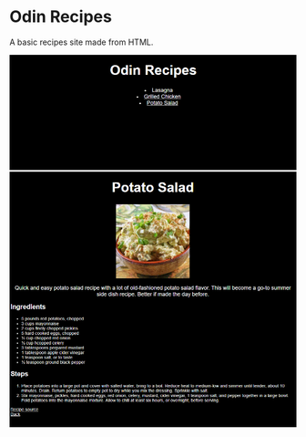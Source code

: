# Odin Recipes

A basic recipes site made from HTML.

![Screenshot of main index page](img/mainPage.png)
![Screenshot of a recipe page](img/recipePage.png)
